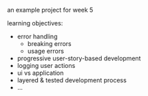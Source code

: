 an example project for week 5

learning objectives:
* error handling
    * breaking errors
    * usage errors
* progressive user-story-based development
* logging user actions
* ui vs application
* layered & tested development process
* ...
